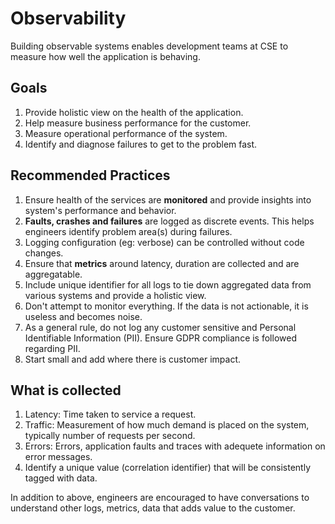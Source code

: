 # Observability

Building observable systems enables development teams at CSE to measure how well the application is behaving.

## Goals

1. Provide holistic view on the health of the application.
2. Help measure business performance for the customer.
3. Measure operational performance of the system.
4. Identify and diagnose failures to get to the problem fast.

## Recommended Practices

1. Ensure health of the services are **monitored** and provide insights into system's performance and behavior. 
2. <b>Faults, crashes and failures</b> are logged as discrete events. This helps engineers identify problem area(s) during failures.
3. Logging configuration (eg: verbose) can be controlled without code changes.
4. Ensure that <b>metrics</b> around latency, duration are collected and are aggregatable.
5. Include unique identifier for all logs to tie down aggregated data from various systems and provide a holistic view.
6. Don't attempt to monitor everything. If the data is not actionable, it is useless and becomes noise.
7. As a general rule, do not log any customer sensitive and Personal Identifiable Information (PII). Ensure GDPR compliance is followed regarding PII.
8. Start small and add where there is customer impact.

## What is collected

1. Latency: Time taken to service a request.
2. Traffic: Measurement of how much demand is placed on the system, typically number of requests per second.
3. Errors: Errors, application faults and traces with adequete information on error messages.
4. Identify a unique value (correlation identifier) that will be consistently tagged with data.

In addition to above, engineers are encouraged to have conversations to understand other logs, metrics, data that adds value to the customer.
